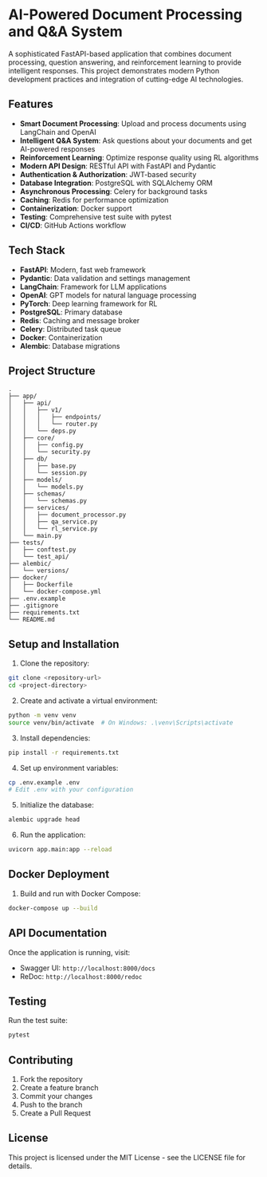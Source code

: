 # AI-Powered Document Processing and Q&A System

A sophisticated FastAPI-based application that combines document processing, question answering, and reinforcement learning to provide intelligent responses. This project demonstrates modern Python development practices and integration of cutting-edge AI technologies.

## Features

- **Smart Document Processing**: Upload and process documents using LangChain and OpenAI
- **Intelligent Q&A System**: Ask questions about your documents and get AI-powered responses
- **Reinforcement Learning**: Optimize response quality using RL algorithms
- **Modern API Design**: RESTful API with FastAPI and Pydantic
- **Authentication & Authorization**: JWT-based security
- **Database Integration**: PostgreSQL with SQLAlchemy ORM
- **Asynchronous Processing**: Celery for background tasks
- **Caching**: Redis for performance optimization
- **Containerization**: Docker support
- **Testing**: Comprehensive test suite with pytest
- **CI/CD**: GitHub Actions workflow

## Tech Stack

- **FastAPI**: Modern, fast web framework
- **Pydantic**: Data validation and settings management
- **LangChain**: Framework for LLM applications
- **OpenAI**: GPT models for natural language processing
- **PyTorch**: Deep learning framework for RL
- **PostgreSQL**: Primary database
- **Redis**: Caching and message broker
- **Celery**: Distributed task queue
- **Docker**: Containerization
- **Alembic**: Database migrations

## Project Structure

```
.
├── app/
│   ├── api/
│   │   ├── v1/
│   │   │   ├── endpoints/
│   │   │   └── router.py
│   │   └── deps.py
│   ├── core/
│   │   ├── config.py
│   │   └── security.py
│   ├── db/
│   │   ├── base.py
│   │   └── session.py
│   ├── models/
│   │   └── models.py
│   ├── schemas/
│   │   └── schemas.py
│   ├── services/
│   │   ├── document_processor.py
│   │   ├── qa_service.py
│   │   └── rl_service.py
│   └── main.py
├── tests/
│   ├── conftest.py
│   └── test_api/
├── alembic/
│   └── versions/
├── docker/
│   ├── Dockerfile
│   └── docker-compose.yml
├── .env.example
├── .gitignore
├── requirements.txt
└── README.md
```

## Setup and Installation

1. Clone the repository:
```bash
git clone <repository-url>
cd <project-directory>
```

2. Create and activate a virtual environment:
```bash
python -m venv venv
source venv/bin/activate  # On Windows: .\venv\Scripts\activate
```

3. Install dependencies:
```bash
pip install -r requirements.txt
```

4. Set up environment variables:
```bash
cp .env.example .env
# Edit .env with your configuration
```

5. Initialize the database:
```bash
alembic upgrade head
```

6. Run the application:
```bash
uvicorn app.main:app --reload
```

## Docker Deployment

1. Build and run with Docker Compose:
```bash
docker-compose up --build
```

## API Documentation

Once the application is running, visit:
- Swagger UI: `http://localhost:8000/docs`
- ReDoc: `http://localhost:8000/redoc`

## Testing

Run the test suite:
```bash
pytest
```

## Contributing

1. Fork the repository
2. Create a feature branch
3. Commit your changes
4. Push to the branch
5. Create a Pull Request

## License

This project is licensed under the MIT License - see the LICENSE file for details. 
